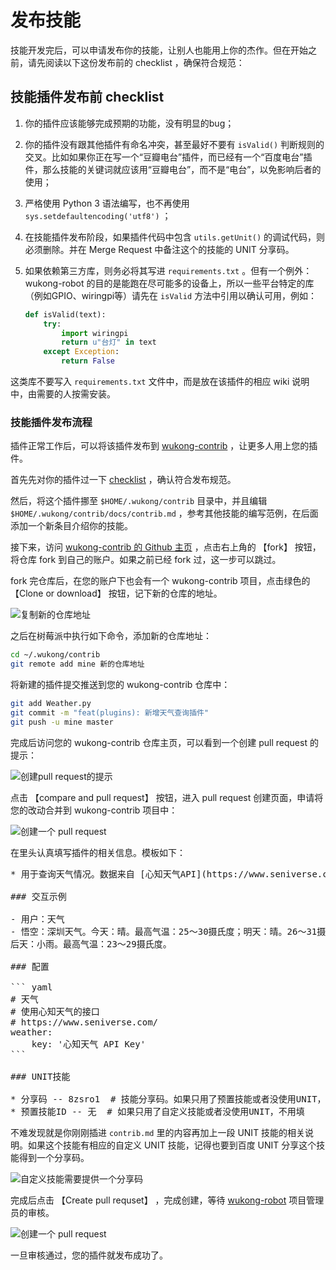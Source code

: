 # 发布技能

技能开发完后，可以申请发布你的技能，让别人也能用上你的杰作。但在开始之前，请先阅读以下这份发布前的 checklist ，确保符合规范：

## 技能插件发布前 checklist ##

1. 你的插件应该能够完成预期的功能，没有明显的bug；
2. 你的插件没有跟其他插件有命名冲突，甚至最好不要有 `isValid()` 判断规则的交叉。比如如果你正在写一个“豆瓣电台”插件，而已经有一个“百度电台”插件，那么技能的关键词就应该用“豆瓣电台”，而不是“电台”，以免影响后者的使用；
3. 严格使用 Python 3 语法编写，也不再使用 `sys.setdefaultencoding('utf8')` ；
4. 在技能插件发布阶段，如果插件代码中包含 `utils.getUnit()` 的调试代码，则必须删除。并在 Merge Request 中备注这个的技能的 UNIT 分享码。
5. 如果依赖第三方库，则务必将其写进 `requirements.txt` 。但有一个例外：wukong-robot 的目的是能跑在尽可能多的设备上，所以一些平台特定的库（例如GPIO、wiringpi等）请先在 `isValid` 方法中引用以确认可用，例如：

    ``` python
    def isValid(text):
        try:
            import wiringpi
            return u"台灯" in text
        except Exception:
            return False
    ```

这类库不要写入 `requirements.txt` 文件中，而是放在该插件的相应 wiki 说明中，由需要的人按需安装。

### 技能插件发布流程

插件正常工作后，可以将该插件发布到 [wukong-contrib](https://github.com/wzpan/wukong-contrib) ，让更多人用上您的插件。

首先先对你的插件过一下 [checklist](writing-skill-publish?id=%e6%8a%80%e8%83%bd%e6%8f%92%e4%bb%b6%e5%8f%91%e5%b8%83%e5%89%8d-checklist) ，确认符合发布规范。

然后，将这个插件挪至 `$HOME/.wukong/contrib` 目录中，并且编辑 `$HOME/.wukong/contrib/docs/contrib.md` ，参考其他技能的编写范例，在后面添加一个新条目介绍你的技能。

接下来，访问 [wukong-contrib 的 Github 主页](https://github.com/wzpan/wukong-contrib) ，点击右上角的 【fork】 按钮，将仓库 fork 到自己的账户。如果之前已经 fork 过，这一步可以跳过。

fork 完仓库后，在您的账户下也会有一个 wukong-contrib 项目，点击绿色的 【Clone or download】 按钮，记下新的仓库的地址。

![复制新的仓库地址](http://hahack-1253537070.file.myqcloud.com/images/wukong-docs/wukong-contrib-forks.png)

之后在树莓派中执行如下命令，添加新的仓库地址：

``` bash
cd ~/.wukong/contrib
git remote add mine 新的仓库地址
```

将新建的插件提交推送到您的 wukong-contrib 仓库中：

``` bash
git add Weather.py
git commit -m "feat(plugins): 新增天气查询插件"
git push -u mine master
```

完成后访问您的 wukong-contrib 仓库主页，可以看到一个创建 pull request 的提示：

![创建pull request的提示](http://hahack-1253537070.file.myqcloud.com/images/wukong-docs/pull-request-hint.png)

点击 【compare and pull request】 按钮，进入 pull request 创建页面，申请将您的改动合并到 wukong-contrib 项目中：

![创建一个 pull request](http://hahack-1253537070.file.myqcloud.com/images/wukong-docs/pull-request.png)

在里头认真填写插件的相关信息。模板如下：

<pre class="lang-yaml">
* 用于查询天气情况。数据来自 [心知天气API](https://www.seniverse.com/doc)。

### 交互示例

- 用户：天气
- 悟空：深圳天气。今天：晴。最高气温：25～30摄氏度；明天：晴。26～31摄氏度；
后天：小雨。最高气温：23～29摄氏度。

### 配置

``` yaml
# 天气
# 使用心知天气的接口
# https://www.seniverse.com/
weather:
    key: '心知天气 API Key'
```

### UNIT技能

* 分享码 -- 8zsro1  # 技能分享码。如果只用了预置技能或者没使用UNIT，不用填
* 预置技能ID -- 无  # 如果只用了自定义技能或者没使用UNIT，不用填
</pre>

不难发现就是你刚刚插进 `contrib.md` 里的内容再加上一段 UNIT 技能的相关说明。如果这个技能有相应的自定义 UNIT 技能，记得也要到百度 UNIT 分享这个技能得到一个分享码。

![自定义技能需要提供一个分享码](https://hahack-1253537070.file.myqcloud.com/images/wukong-docs/share-skill.png)

完成后点击 【Create pull requset】 ，完成创建，等待 [wukong-robot](https://github.com/wukong-robot) 项目管理员的审核。

![创建一个 pull request](https://hahack-1253537070.file.myqcloud.com/images/wukong-docs/create-pull-request.png)

一旦审核通过，您的插件就发布成功了。

